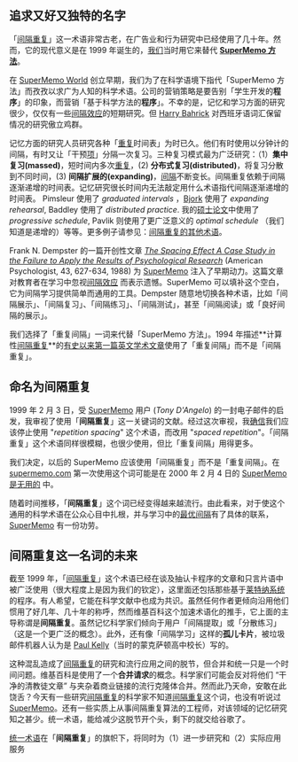 ## 追求又好又独特的名字

「[间隔重复](https://supermemo.guru/wiki/Spaced_repetition)」这一术语非常古老，在广告业和行为研究中已经使用了几十年。然而，它的现代意义是在 1999 年诞生的，[我们](https://supermemo.guru/wiki/SuperMemo_World)当时用它来替代 **[SuperMemo 方法](https://supermemo.guru/wiki/SuperMemo)**。

在 [SuperMemo World](https://supermemo.guru/wiki/SuperMemo_World) 创立早期，我们为了在科学语境下指代「SuperMemo 方法」而孜孜以求广为人知的科学术语。公司的营销策略是要告别「学生开发的**程序**」的印象，而营销「基于科学方法的**程序**」。不幸的是，记忆和学习方面的研究很少，仅仅有一些[间隔效应](https://supermemo.guru/wiki/Spacing_effect)的短期研究。但 [Harry Bahrick](https://supermemo.guru/wiki/Harry_Bahrick) 对西班牙语词汇保留情况的研究傲立鸡群。

记忆方面的研究人员研究各种「[重复](https://supermemo.guru/wiki/Repetition)时间表」为时已久。他们有时使用以分钟计的间隔，有时又让「干预[项](https://supermemo.guru/wiki/Item)」分隔一次复习。三种复习模式最为广泛研究：（1）**集中复习(massed)**，短时间内多次[重复](https://supermemo.guru/wiki/Repetition)，(2) **分布式复习(distributed)**，将复习分散到不同时间，(3) **间隔扩展的(expanding)**，[间隔](https://supermemo.guru/wiki/Interval)不断变长。间隔重复依赖于间隔逐渐递增的时间表。记忆研究很长时间内无法敲定用什么术语指代间隔逐渐递增的时间表。 Pimsleur 使用了 *graduated intervals* ，[Bjork](https://supermemo.guru/wiki/Bjork) 使用了 *expanding rehearsal*,  Baddley 使用了 *distributed practice*. 我的[硕士论文](https://supermemo.guru/wiki/Master's_Thesis)中使用了 *progressive schedule*, Pavlik 则使用了更广泛意义的 *optimal schedule* （我们知道是递增的）等等。更多例子请参见：[间隔重复的其他术语](https://supermemo.guru/wiki/Alternative_terms_for_spaced_repetition)。

Frank N. Dempster 的一篇开创性文章 [*The Spacing Effect A Case Study in the Failure to Apply the Results of Psychological Research*](http://psycnet.apa.org/record/1989-03118-001) (American Psychologist, 43, 627-634, 1988) 为 [SuperMemo](https://supermemo.guru/wiki/SuperMemo) 注入了早期动力。这篇文章对教育者在学习中忽视[间隔效应](https://supermemo.guru/wiki/Spacing_effect) 而表示遗憾。SuperMemo 可以填补这个空白，它为间隔学习提供简单而通用的工具。Dempster 随意地切换各种术语，比如「间隔展示」、「间隔复习」、「间隔练习」、「间隔测试」，甚至「间隔阅读」或「良好间隔的展示」。

我们选择了「重复间隔」一词来代替「SuperMemo 方法」。1994 年描述**计算性[间隔重复](https://supermemo.guru/wiki/Spaced_repetition)**的[有史以来第一篇英文学术文章](https://supermemo.guru/wiki/ANE1994)使用了「重复间隔」而不是「间隔重复」。

## 命名为间隔重复

1999 年 2 月 3 日，受 [SuperMemo](https://supermemo.guru/wiki/SuperMemo) 用户 (*Tony D'Angelo*) 的一封电子邮件的启发，我审视了使用「**间隔重复**」这一关键词的文献。经过这次审视，我[确信](https://supermemo.guru/wiki/Attaching_the_name_"spaced_repetition"_to_SuperMemo)我们应该停止使用 "*repetition spacing*" 这个术语，而改用 "*spaced repetition*"。「间隔重复」这个术语同样很模糊，也很少使用，但比「重复间隔」用得更多。

我们决定，以后的 SuperMemo 应该使用「间隔重复」而不是「重复间隔」。在 [supermemo.com](https://supermemo.com/) 第一次使用这个词可能是在 2000 年 2 月 4 日的 [SuperMemo 是无用的](http://super-memory.com/articles/useless.htm) 中。

随着时间推移，「**间隔重复**」这个词已经变得越来越流行。由此看来，对于使这个通用的科学术语在公众心目中扎根，并与学习中的[最优间隔](https://supermemo.guru/wiki/Optimum_interval)有了具体的联系，[SuperMemo](https://supermemo.guru/wiki/SuperMemo)  有一份功劳。

## 间隔重复这一名词的未来

截至 1999 年，「[间隔重复](https://supermemo.guru/wiki/Spaced_repetition)」这个术语已经在谈及抽认卡程序的文章和只言片语中被广泛使用（很大程度上是因为我们的钦定），这里面还包括那些基于[莱特纳系统](https://supermemo.guru/wiki/Leitner_system)的程序。有人希望，它能在科学文献中也成为共识。虽然任何作者更倾向沿用他们惯用了好几年、几十年的称呼，然而维基百科这个加速术语化的推手，它上面的主导称谓是**间隔重复**。虽然记忆科学家们倾向于用户「间隔提取」或「分散练习」（这是一个更广泛的概念）。此外，还有像「间隔学习」这样的**孤儿卡片**，被垃圾邮件机器人认为是 [Paul Kelly](https://loop.frontiersin.org/people/95418/bio)（当时的蒙克萨顿高中校长）写的。

这种混乱造成了[间隔重复](https://supermemo.guru/wiki/Spaced_repetition)的研究和流行应用之间的脱节，但合并和统一只是一个时间问题。维基百科是使用了一个**合并请求**的概念。科学家们可能会反对将他们 “干净的清教徒文章” 与夹杂着商业链接的流行克隆体合并。然而此乃天命，安敢在此饶舌？今天有一些研究[间隔重复](https://supermemo.guru/wiki/Spaced_repetition)的科学家不知道[间隔重复](https://supermemo.guru/wiki/Spaced_repetition)这个词，也没有听说过 [SuperMemo](https://supermemo.guru/wiki/SuperMemo)。还有一些实质上从事间隔重复算法的工程师，对该领域的记忆研究知之甚少。统一术语，能给减少这脱节开个头，剩下的就交给谷歌了。

[统一术语](https://supermemo.guru/wiki/Alternative_terms_for_spaced_repetition)在「**间隔重复**」的旗帜下，将同时为（1）进一步研究和（2）实际应用服务